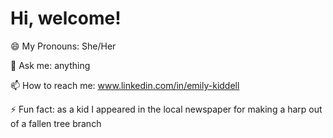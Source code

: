 # Hi, welcome!

😄 My Pronouns: She/Her

💬 Ask me: anything

📫 How to reach me: www.linkedin.com/in/emily-kiddell

⚡ Fun fact: as a kid I appeared in the local newspaper for making a harp out of a fallen tree branch

